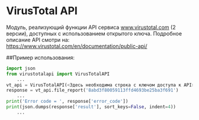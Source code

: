 # VirusTotal API
Модуль, реализующий функции API сервиса www.virustotal.com (2 версии), доступных с использованием открытого ключа.
Подробное описание API смотри на: https://www.virustotal.com/en/documentation/public-api/

##Пример использования:

```python
import json
from virustotalapi import VirusTotalAPI
    ...
vt_api = VirusTotalAPI(<Здесь необходима строка с ключом доступа к API>)
response = vt_api.file_report('8abd3f80059113ffd4693be25ba3f691')
    ...
print('Error code = ', response['error_code'])
print(json.dumps(response['result'], sort_keys=False, indent=4))
    ...
```
